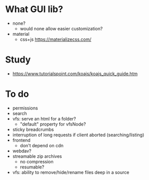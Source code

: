 # What GUI lib?
- none? 
  - would none allow easier customization?
- material
  - css+js https://materializecss.com/

# Study
- https://www.tutorialspoint.com/koajs/koajs_quick_guide.htm

# To do
- permissions
- search
- vfs: serve an html for a folder?
  - "default" property for vfsNode?
- sticky breadcrumbs
- interruption of long requests if client aborted (searching/listing)
- frontend
  - don't depend on cdn
- webdav?
- streamable zip archives
  - no compression 
  - resumable?
- vfs: ability to remove/hide/rename files deep in a source